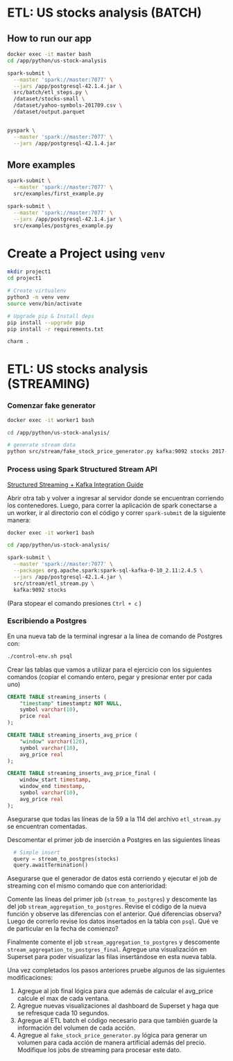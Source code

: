 # ETL: US stocks analysis (BATCH)

## How to run our app

```bash
docker exec -it master bash
cd /app/python/us-stock-analysis

spark-submit \
  --master 'spark://master:7077' \
  --jars /app/postgresql-42.1.4.jar \
  src/batch/etl_steps.py \
  /dataset/stocks-small \
  /dataset/yahoo-symbols-201709.csv \
  /dataset/output.parquet


pyspark \
  --master 'spark://master:7077' \
  --jars /app/postgresql-42.1.4.jar
```

## More examples

```bash
spark-submit \
  --master 'spark://master:7077' \
  src/examples/first_example.py

spark-submit \
  --master 'spark://master:7077' \
  --jars /app/postgresql-42.1.4.jar \
  src/examples/postgres_example.py
```
# Create a Project using `venv`

```bash
mkdir project1
cd project1

# Create virtualenv
python3 -m venv venv
source venv/bin/activate

# Upgrade pip & Install deps
pip install --upgrade pip
pip install -r requirements.txt

charm .
```

# ETL: US stocks analysis (STREAMING)

### Comenzar fake generator
```bash
docker exec -it worker1 bash

cd /app/python/us-stock-analysis/

# generate stream data
python src/stream/fake_stock_price_generator.py kafka:9092 stocks 2017-11-11T10:00:00Z
```

### Process using Spark Structured Stream API
[Structured Streaming + Kafka Integration Guide](https://spark.apache.org/docs/latest/structured-streaming-kafka-integration.html#deploying)

Abrir otra tab y volver a ingresar al servidor donde se encuentran corriendo los contenedores.
Luego, para correr la aplicación de spark conectarse a un worker, ir al directorio con el código y correr `spark-submit` de la siguiente manera:

```bash
docker exec -it worker1 bash

cd /app/python/us-stock-analysis/

spark-submit \
  --master 'spark://master:7077' \
  --packages org.apache.spark:spark-sql-kafka-0-10_2.11:2.4.5 \
  --jars /app/postgresql-42.1.4.jar \
  src/stream/etl_stream.py \
  kafka:9092 stocks
```

(Para stopear el comando presiones `Ctrl + c` )

### Escribiendo a Postgres

En una nueva tab de la terminal ingresar a la línea de comando de Postgres con:

```bash
./control-env.sh psql
```

Crear las tablas que vamos a utilizar para el ejercicio con los siguientes comandos (copiar el comando entero, pegar y presionar enter por cada uno)

```sql
CREATE TABLE streaming_inserts (
    "timestamp" timestamptz NOT NULL,
    symbol varchar(10),
    price real
);
```

```sql
CREATE TABLE streaming_inserts_avg_price (
    "window" varchar(128),
    symbol varchar(10),
    avg_price real
);
```

```sql
CREATE TABLE streaming_inserts_avg_price_final (
    window_start timestamp,
    window_end timestamp,
    symbol varchar(10),
    avg_price real
);
```

Asegurarse que todas las líneas de la 59 a la 114 del archivo `etl_stream.py` se encuentran comentadas.

Descomentar el primer job de inserción a Postgres en las siguientes líneas
```python
  # Simple insert
  query = stream_to_postgres(stocks)
  query.awaitTermination()
```

Asegurarse que el generador de datos está corriendo y ejecutar el job de streaming con el mismo comando que con anterioridad:

Comente las líneas del primer job (`stream_to_postgres`) y descomente las del job `stream_aggregation_to_postgres`.
Revise el código de la nueva función y observe las diferencias con el anterior. Qué diferencias observa?
Luego de correrlo revise los datos insertados en la tabla con `psql`. Qué ve de particular en la fecha de comienzo?

Finalmente comente el job `stream_aggregation_to_postgres` y descomente `stream_aggregation_to_postgres_final`.
Agregue una visualización en Superset para poder visualizar las filas insertándose en esta nueva tabla.

Una vez completados los pasos anteriores pruebe algunos de las siguientes modificaciones:

1. Agregue al job final lógica para que además de calcular el avg_price calcule el max de cada ventana.
2. Agregue nuevas visualizaciones al dashboard de Superset y haga que se refresque cada 10 segundos.
3. Agregue al ETL batch el código necesario para que también guarde la información del volumen de cada acción.
4. Agregue al `fake_stock_price_generator.py` lógica para generar un volumen para cada acción de manera artificial además del precio. Modifique los jobs de streaming para procesar este dato. 
